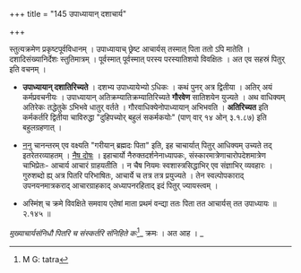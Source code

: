 +++
title = "145 उपाध्यायान् दशाचार्य"

+++

स्तुत्यक्रमेण प्रकृष्टपूर्वविधानम् । उपाध्यायाच् छ्रेष्ट आचार्यस् तस्मात् पिता ततो ऽपि मातेति । दशादिसंख्यानिर्देशः स्तुतिमात्रम् । पूर्वस्मात् पूर्वस्मात् परस्य परस्यातिशयो विवक्षितः । अत एव सहस्रं पितुर् इति वचनम् । 

- **उपाध्यायान् दशातिरिच्यते** । दशभ्य उपाध्यायेभ्यो ऽधिकः । कथं पुनर् अत्र द्वितीया । अतिर् अयं कर्मप्रवचनीयः । उपाध्यायान् अतिक्रम्यातिक्रम्यातिरिच्यते **गौरवेण** सातिशयेन युज्यते । अथ वाधिक्यम् अतिरेकः तद्धेतुके ऽभिभवे धातुर् वर्तते । गौरवाधिक्येनोपाध्यायान् अभिभवति । **अतिरिच्यत** इति कर्मकर्तरि द्वितीया चाविरुद्धा "दुहिपच्योर् बहुलं सकर्मकयोः" (पाण् वार् १४ ओन् ३.१.८७) इति बहुलग्रहणात् । 

- <u>ननु</u> चानन्तरम् एव वक्ष्यति "गरीयान् ब्रह्मदः पिता" इति, इह चाचार्यात् पितुर् आधिक्यम् उच्यते तद् इतरेतरव्याहतम् । <u>नैष दोषः</u> । इहाचार्यो नैरुक्तदर्शनेनाध्यापकः, संस्कारमात्रेणाचारोपदेशमात्रेण चाभिप्रेतः- आचार्य आचारं ग्राहयतीति । न चैष नियमः स्वशास्त्रसिद्धाभिर् एव संज्ञाभिर् व्यवहारः । गुरुशब्दो ह्य् अत्र पितरि परिभाषितः, आचार्ये च तत्र तत्र प्रयुज्यते । तेन स्वल्पोपकाराद् उपनयनमात्रकराद् आचारग्राहकाद् अध्यापनरहिताद् इदं पितुर् ज्यायस्त्वम् । 

- अस्मिंश् च क्रमे विवक्षिते समवाय एतेषां माता प्रथमं वन्द्या ततः पिता तत आचार्यस् तत उपाध्यायः ॥ २.१४५ ॥

_मुख्याचार्यसंनिधौ पितरि च संस्कर्तरि संनिहिते कः_[^४००]_ क्रमः । अत आह । _


[^४००]:
     M G: tatra